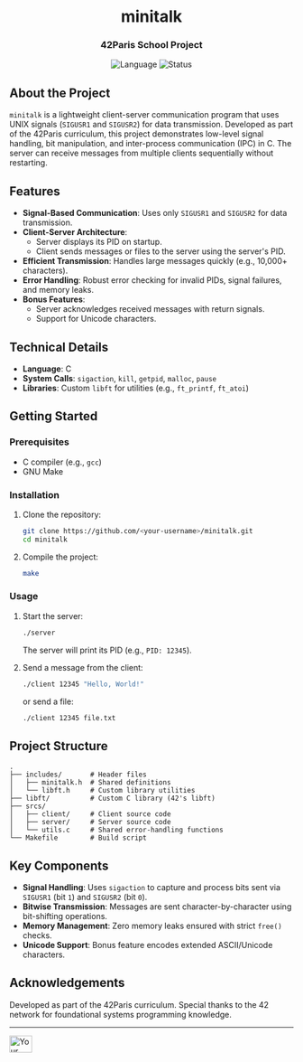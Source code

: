 <h1 align="center">minitalk</h1>
<h3 align="center">42Paris School Project</h3>

<p align="center">
  <img src="https://img.shields.io/badge/Language-C-blue.svg" alt="Language">
  <img src="https://img.shields.io/badge/Status-Completed-brightgreen.svg" alt="Status">
</p>

## About the Project

`minitalk` is a lightweight client-server communication program that uses UNIX signals (`SIGUSR1` and `SIGUSR2`) for data transmission. Developed as part of the 42Paris curriculum, this project demonstrates low-level signal handling, bit manipulation, and inter-process communication (IPC) in C. The server can receive messages from multiple clients sequentially without restarting.

## Features

- **Signal-Based Communication**: Uses only `SIGUSR1` and `SIGUSR2` for data transmission.
- **Client-Server Architecture**:
  - Server displays its PID on startup.
  - Client sends messages or files to the server using the server's PID.
- **Efficient Transmission**: Handles large messages quickly (e.g., 10,000+ characters).
- **Error Handling**: Robust error checking for invalid PIDs, signal failures, and memory leaks.
- **Bonus Features**:
  - Server acknowledges received messages with return signals.
  - Support for Unicode characters.

## Technical Details

- **Language**: C
- **System Calls**: `sigaction`, `kill`, `getpid`, `malloc`, `pause`
- **Libraries**: Custom `libft` for utilities (e.g., `ft_printf`, `ft_atoi`)

## Getting Started

### Prerequisites

- C compiler (e.g., `gcc`)
- GNU Make

### Installation

1. Clone the repository:
   ```sh
   git clone https://github.com/<your-username>/minitalk.git
   cd minitalk
   ```

2. Compile the project:
   ```sh
   make
   ```

### Usage

1. Start the server:
   ```sh
   ./server
   ```
   The server will print its PID (e.g., `PID: 12345`).

2. Send a message from the client:
   ```sh
   ./client 12345 "Hello, World!"
   ```
   or send a file:
   ```sh
   ./client 12345 file.txt
   ```

## Project Structure

```
.
├── includes/       # Header files
│   ├── minitalk.h  # Shared definitions
│   └── libft.h     # Custom library utilities
├── libft/          # Custom C library (42's libft)
├── srcs/
│   ├── client/     # Client source code
│   ├── server/     # Server source code
│   └── utils.c     # Shared error-handling functions
└── Makefile        # Build script
```

## Key Components

- **Signal Handling**: Uses `sigaction` to capture and process bits sent via `SIGUSR1` (bit `1`) and `SIGUSR2` (bit `0`).
- **Bitwise Transmission**: Messages are sent character-by-character using bit-shifting operations.
- **Memory Management**: Zero memory leaks ensured with strict `free()` checks.
- **Unicode Support**: Bonus feature encodes extended ASCII/Unicode characters.

## Acknowledgements

Developed as part of the 42Paris curriculum. Special thanks to the 42 network for foundational systems programming knowledge.

---

<p align="left">
  <a href="https://www.linkedin.com/in/your-profile" target="blank">
    <img align="center" src="https://raw.githubusercontent.com/rahuldkjain/github-profile-readme-generator/master/src/images/icons/Social/linked-in-alt.svg" alt="Your Name" height="30" width="40" />
  </a>
</p>
